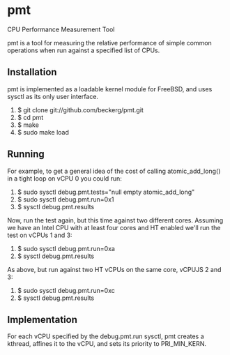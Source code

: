 # pmt

CPU Performance Measurement Tool

pmt is a tool for measuring the relative performance of simple common operations
when run against a specified list of CPUs.


## Installation

pmt is implemented as a loadable kernel module for FreeBSD, and uses sysctl
as its only user interface.

1. $ git clone git://github.com/beckerg/pmt.git
2. $ cd pmt
3. $ make
4. $ sudo make load


## Running

For example, to get a general idea of the cost of calling atomic_add_long()
in a tight loop on vCPU 0 you could run:

1. $ sudo sysctl debug.pmt.tests="null empty atomic_add_long"
2. $ sudo sysctl debug.pmt.run=0x1
3. $ sysctl debug.pmt.results

Now, run the test again, but this time against two different cores.  Assuming
we have an Intel CPU with at least four cores and HT enabled we'll run the
test on vCPUs 1 and 3:

1. $ sudo sysctl debug.pmt.run=0xa
2. $ sysctl debug.pmt.results

As above, but run against two HT vCPUs on the same core, vCPUJS 2 and 3:

1. $ sudo sysctl debug.pmt.run=0xc
2. $ sysctl debug.pmt.results


## Implementation

For each vCPU specified by the debug.pmt.run sysctl, pmt creates a kthread,
affines it to the vCPU, and sets its priority to PRI_MIN_KERN.
